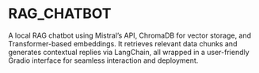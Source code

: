 # RAG_CHATBOT
A local RAG chatbot using Mistral’s API, ChromaDB for vector storage, and Transformer-based embeddings. It retrieves relevant data chunks and generates contextual replies via LangChain, all wrapped in a user-friendly Gradio interface for seamless interaction and deployment.
